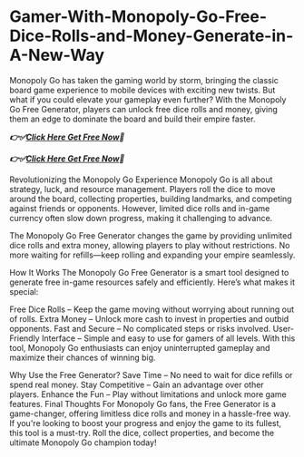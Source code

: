 # Gamer-With-Monopoly-Go-Free-Dice-Rolls-and-Money-Generate-in-A-New-Way
Monopoly Go has taken the gaming world by storm, bringing the classic board game experience to mobile devices with exciting new twists. But what if you could elevate your gameplay even further? With the Monopoly Go Free Generator, players can unlock free dice rolls and money, giving them an edge to dominate the board and build their empire faster.


  ***👉✅[Click Here Get Free Now](https://btadeal.com/m3ply5r/)🔷***

  ***👉✅[Click Here Get Free Now](https://btadeal.com/m3ply5r/)🔷***


Revolutionizing the Monopoly Go Experience
Monopoly Go is all about strategy, luck, and resource management. Players roll the dice to move around the board, collecting properties, building landmarks, and competing against friends or opponents. However, limited dice rolls and in-game currency often slow down progress, making it challenging to advance.

The Monopoly Go Free Generator changes the game by providing unlimited dice rolls and extra money, allowing players to play without restrictions. No more waiting for refills—keep rolling and expanding your empire seamlessly.

How It Works
The Monopoly Go Free Generator is a smart tool designed to generate free in-game resources safely and efficiently. Here’s what makes it special:

Free Dice Rolls – Keep the game moving without worrying about running out of rolls.
Extra Money – Unlock more cash to invest in properties and outbid opponents.
Fast and Secure – No complicated steps or risks involved.
User-Friendly Interface – Simple and easy to use for gamers of all levels.
With this tool, Monopoly Go enthusiasts can enjoy uninterrupted gameplay and maximize their chances of winning big.

Why Use the Free Generator?
Save Time – No need to wait for dice refills or spend real money.
Stay Competitive – Gain an advantage over other players.
Enhance the Fun – Play without limitations and unlock more game features.
Final Thoughts
For Monopoly Go fans, the Free Generator is a game-changer, offering limitless dice rolls and money in a hassle-free way. If you're looking to boost your progress and enjoy the game to its fullest, this tool is a must-try. Roll the dice, collect properties, and become the ultimate Monopoly Go champion today!
